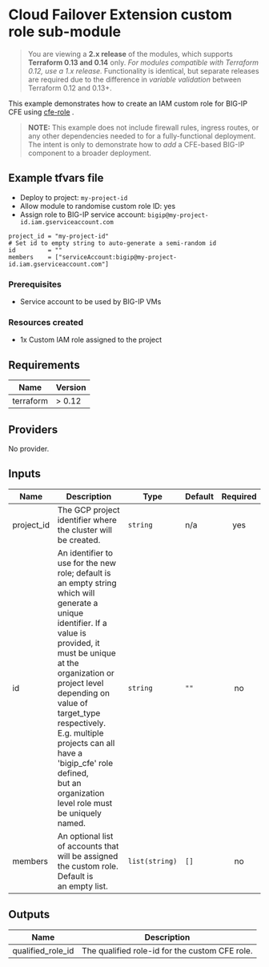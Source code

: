 # Cloud Failover Extension custom role sub-module

> You are viewing a **2.x release** of the modules, which supports
> **Terraform 0.13 and 0.14** only. *For modules compatible with Terraform 0.12,
> use a 1.x release.* Functionality is identical, but separate releases are
> required due to the difference in *variable validation* between Terraform 0.12
> and 0.13+.

This example demonstrates how to create an IAM custom role for BIG-IP CFE using
[cfe-role](https://registry.terraform.io/modules/memes/f5-bigip/google/latest/submodules/cfe-role)
.

> **NOTE:** This example does not include firewall rules, ingress routes, or any
> other dependencies needed to for a fully-functional deployment. The intent is
> only to demonstrate how to *add* a CFE-based BIG-IP component to a broader
> deployment.

<!-- spell-checker: ignore tfvars gserviceaccount mgmt bigip -->
## Example tfvars file

* Deploy to project: `my-project-id`
* Allow module to randomise custom role ID: yes
* Assign role to BIG-IP service account: `bigip@my-project-id.iam.gserviceaccount.com`

<!-- spell-checker: disable -->
```hcl
project_id = "my-project-id"
# Set id to empty string to auto-generate a semi-random id
id         = ""
members    = ["serviceAccount:bigip@my-project-id.iam.gserviceaccount.com"]
```
<!-- spell-checker: enable -->

### Prerequisites

* Service account to be used by BIG-IP VMs

### Resources created

<!-- spell-checker: ignore payg -->
* 1x Custom IAM role assigned to the project

<!-- spell-checker:ignore markdownlint -->
<!-- markdownlint-disable MD033 MD034-->
<!-- BEGINNING OF PRE-COMMIT-TERRAFORM DOCS HOOK -->
## Requirements

| Name | Version |
|------|---------|
| terraform | > 0.12 |

## Providers

No provider.

## Inputs

| Name | Description | Type | Default | Required |
|------|-------------|------|---------|:--------:|
| project\_id | The GCP project identifier where the cluster will be created. | `string` | n/a | yes |
| id | An identifier to use for the new role; default is an empty string which will<br>generate a unique identifier. If a value is provided, it must be unique at the<br>organization or project level depending on value of target\_type respectively.<br>E.g. multiple projects can all have a 'bigip\_cfe' role defined,<br>but an organization level role must be uniquely named. | `string` | `""` | no |
| members | An optional list of accounts that will be assigned the custom role. Default is<br>an empty list. | `list(string)` | `[]` | no |

## Outputs

| Name | Description |
|------|-------------|
| qualified\_role\_id | The qualified role-id for the custom CFE role. |

<!-- END OF PRE-COMMIT-TERRAFORM DOCS HOOK -->
<!-- markdownlint-enable MD033 MD034 -->
